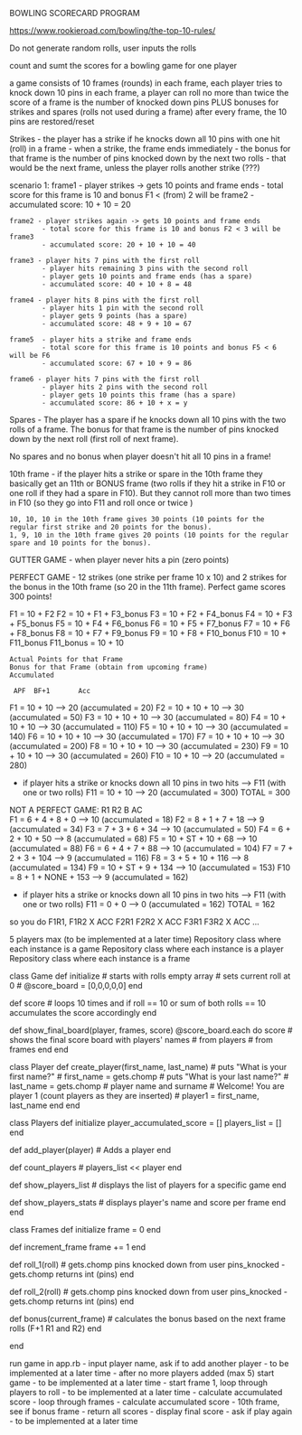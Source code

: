 BOWLING SCORECARD PROGRAM

https://www.rookieroad.com/bowling/the-top-10-rules/

Do not generate random rolls, user inputs the rolls

count and sumt the scores for a bowling game for one player

a game consists of 10 frames (rounds)
in each frame, each player tries to knock down 10 pins
in each frame, a player can roll no more than twice
the score of a frame is the number of knocked down pins PLUS bonuses for strikes and spares (rolls not used during a frame)
after every frame, the 10 pins are restored/reset

Strikes - the player has a strike if he knocks down all 10 pins with one hit (roll) in a frame
    - when a strike, the frame ends immediately
    - the bonus for that frame is the number of pins knocked down by the next two rolls
    - that would be the next frame, unless the player rolls another strike (???)

scenario 1:
    frame1 - player strikes -> gets 10 points and frame ends
            - total score for this frame is 10 and bonus F1 < (from) 2 will be frame2
            - accumulated score: 10 + 10 = 20

    frame2 - player strikes again -> gets 10 points and frame ends
            - total score for this frame is 10 and bonus F2 < 3 will be frame3
            - accumulated score: 20 + 10 + 10 = 40

    frame3 - player hits 7 pins with the first roll
            - player hits remaining 3 pins with the second roll
            - player gets 10 points and frame ends (has a spare)
            - accumulated score: 40 + 10 + 8 = 48

    frame4 - player hits 8 pins with the first roll
            - player hits 1 pin with the second roll
            - player gets 9 points (has a spare)
            - accumulated score: 48 + 9 + 10 = 67

    frame5  - player hits a strike and frame ends
            - total score for this frame is 10 points and bonus F5 < 6 will be F6
            - accumulated score: 67 + 10 + 9 = 86

    frame6 - player hits 7 pins with the first roll
            - player hits 2 pins with the second roll
            - player gets 10 points this frame (has a spare)
            - accumulated score: 86 + 10 + x = y


Spares - The player has a spare if he knocks down all 10 pins with the two rolls of a frame. The bonus for that frame is the number of pins knocked down by the next roll (first roll of next frame).

No spares and no bonus when player doesn't hit all 10 pins in a frame!

10th frame - if the player hits a strike or spare in the 10th frame they basically get an 11th or BONUS frame (two rolls if they hit a strike in F10 or one roll if they had a spare in F10). But they cannot roll more than two times in F10 (so they go into F11 and roll once or twice )

    10, 10, 10 in the 10th frame gives 30 points (10 points for the regular first strike and 20 points for the bonus).
    1, 9, 10 in the 10th frame gives 20 points (10 points for the regular spare and 10 points for the bonus).

GUTTER GAME - when player never hits a pin (zero points)

PERFECT GAME - 12 strikes (one strike per frame 10 x 10) and 2 strikes for the bonus in the 10th frame (so 20 in the 11th frame). Perfect game scores 300 points!

F1 = 10 + F2
F2 = 10 + F1 + F3_bonus
F3 = 10 + F2 + F4_bonus
F4 = 10 + F3 + F5_bonus
F5 = 10 + F4 + F6_bonus
F6 = 10 + F5 + F7_bonus
F7 = 10 + F6 + F8_bonus
F8 = 10 + F7 + F9_bonus
F9 = 10 + F8 + F10_bonus
F10 = 10 + F11_bonus
    F11_bonus = 10 + 10

    Actual Points for that Frame
    Bonus for that Frame (obtain from upcoming frame)
    Accumulated

     APF  BF+1       Acc    
F1 = 10 + 10      --> 20 (accumulated = 20)
F2 = 10 + 10 + 10 --> 30 (accumulated = 50)
F3 = 10 + 10 + 10 --> 30 (accumulated = 80)
F4 = 10 + 10 + 10 --> 30 (accumulated = 110)
F5 = 10 + 10 + 10 --> 30 (accumulated = 140)
F6 = 10 + 10 + 10 --> 30 (accumulated = 170)
F7 = 10 + 10 + 10 --> 30 (accumulated = 200)
F8 = 10 + 10 + 10 --> 30 (accumulated = 230)
F9 = 10 + 10 + 10 --> 30 (accumulated = 260)
F10 = 10 + 10 --> 20 (accumulated = 280)
- if player hits a strike or knocks down all 10 pins in two hits --> F11 (with one or two rolls)
F11 = 10 + 10 --> 20 (accumulated = 300)
TOTAL = 300

NOT A PERFECT GAME:
     R1   R2   B      AC  
F1 = 6 +  4 +  8 +    0     --> 10 (accumulated = 18)
F2 = 8 +  1 +  7 +    18    --> 9 (accumulated = 34)
F3 = 7 +  3 +  6 +    34    --> 10 (accumulated = 50)
F4 = 6 +  2 +  10 +   50    --> 8 (accumulated = 68)
F5 = 10 + ST + 10 +   68    --> 10 (accumulated = 88)
F6 = 6 +  4 +  7 +    88    --> 10 (accumulated = 104)
F7 = 7 +  2 +  3 +    104   --> 9 (accumulated = 116)
F8 = 3 +  5 +  10 +   116   --> 8 (accumulated = 134)
F9 = 10 + ST + 9 +    134   --> 10 (accumulated = 153)
F10 = 8 + 1 +  NONE + 153   --> 9 (accumulated = 162)
- if player hits a strike or knocks down all 10 pins in two hits --> F11 (with one or two rolls)
F11 = 0 + 0                 --> 0 (accumulated = 162)
                            TOTAL = 162

so you do F1R1, F1R2 X ACC
F2R1 F2R2 X ACC
F3R1 F3R2 X ACC
...

5 players max (to be implemented at a later time)
Repository class where each instance is a game
Repository class where each instance is a player
Repository class where each instance is a frame

class Game
  def initialize
    # starts with rolls empty array
    # sets current roll at 0
    # @score_board = [0,0,0,0,0]
  end

  def score
    # loops 10 times and if roll == 10 or sum of both rolls == 10 accumulates the score accordingly
  end

  def show_final_board(player, frames, score)
    @score_board.each do score
    # shows the final score board with players' names
    # from players
    # from frames
  end
end

class Player
  def create_player(first_name, last_name)
    # puts "What is your first name?"
    # first_name = gets.chomp
    # puts "What is your last name?"
    # last_name = gets.chomp
    # player name and surname
    # Welcome! You are player 1 (count players as they are inserted)
    # player1 = first_name, last_name
  end
end

class Players
  def initialize
    player_accumulated_score = []
    players_list = []
  end
    
  def add_player(player)
    # Adds a player
  end

  def count_players
    # players_list << player
  end

  def show_players_list
    # displays the list of players for a specific game
  end

  def show_players_stats
    # displays player's name and score per frame
  end
end

class Frames
  def initialize
    frame = 0
  end

  def increment_frame
    frame += 1
  end

  def roll_1(roll)
    # gets.chomp pins knocked down from user
    pins_knocked - gets.chomp
    returns int (pins)
  end

  def roll_2(roll)
    # gets.chomp pins knocked down from user
    pins_knocked - gets.chomp
    returns int (pins)
  end

  def bonus(current_frame)
    # calculates the bonus based on the next frame rolls (F+1 R1 and R2)
  end

end

run game in app.rb
    - input player name, ask if to add another player - to be implemented at a later time
    - after no more players added (max 5) start game - to be implemented at a later time
    - start frame 1, loop through players to roll - to be implemented at a later time
    - calculate accumulated score
    - loop through frames
    - calculate accumulated score
    - 10th frame, see if bonus frame
    - return all scores
    - display final score
    - ask if play again - to be implemented at a later time